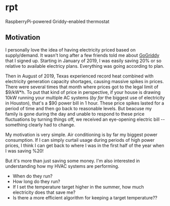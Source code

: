 # rpt

RaspberryPi-powered Griddy-enabled thermostat

## Motivation

I personally love the idea of having electricity priced based on supply/demand.
It wasn't long after a few friends told me about
[GoGriddy](https://www.gogriddy.com/) that I signed up.  Starting in January of
2019, I was easily saving 20% or so relative to available electricy plans.
Everything was going according to plan.

Then in August of 2019, Texas experienced record heat combined with electricity
generation capacity shortages, causing massive spikes in prices.  There were
several times that month where prices got to the legal limit of $9/kW\*h.  To
put that kind of price in perspective, if your house is drawing 10kW running
your multiple AC systems (*by far* the biggest use of electricity in Houston),
that's a $90 power bill in 1 hour.  These price spikes lasted for a period of
time and then go back to reasonable levels.  But beacuse my family is gone
during the day and unable to respond to these price fluctuations by turning
things off, we received an eye-opening electric bill -- something clearly had to
change.

My motivation is very simple.  Air conditioning is by far my biggest power
consumption.  If I can simply curtail usage during periods of high power prices,
I think I can get back to where I was in the first half of the year when I was
saving %20!

But it's more than just saving some money.  I'm also interested in understanding
how my HVAC systems are performing.  
* When do they run?
* How long do they run?
* If I set the temperature target higher in the summer, how much electricity does that save me?  
* Is there a more efficient algorithm for keeping a target temperature??
